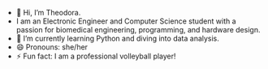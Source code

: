 - 👋 Hi, I’m Theodora.
- I am an Electronic Engineer and Computer Science student with a passion for biomedical engineering, programming, and hardware design. 
- 🌱 I’m currently learning Python and diving into data analysis.
- 😄 Pronouns: she/her
- ⚡ Fun fact: I am a professional volleyball player!

<!---
TheodoraFoum/TheodoraFoum is a ✨ special ✨ repository because its `README.md` (this file) appears on your GitHub profile.
You can click the Preview link to take a look at your changes.
--->
